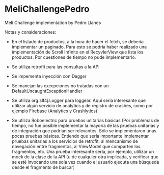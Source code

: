 # MeliChallengePedro
Meli Challenge implementation by Pedro Llanes

Notas y consideraciones:
- En el listado de productos, a la hora de hacer el fetch, se debería implementar un paginado. 
Para esto se podría haber realizado una implementación de Scroll Infinito en el RecyvlerView 
que lista los productos. Por cuestiones de tiempo no pude implementarlo.

- Se utiliza retrofit para las consultas a la API

- Se impementa inyección con Dagger

- Se manejan las excepciones no tratadas con un DefaultUncaughtExceptionHandler

- Se utiliza org.slf4j.Logger para loggear. Aquí sería interesante que utilizar algún servicio de analytics y de
registro de crashes, como por ejemplo Firebase (Analytics y Crashlytics)

- Se utiliza Roboelectric para pruebas unitarias básicas (Por problemas de tiempo, no fue posible implementar la 
mayoría de las pruebas unitarias y de integración que podrían ser relevantes. Sólo se implementaron unas pocas 
pruebas básicas.
Entiendo que sería importante implementar pruebas unitarias a los servicios de retrofit, al mencanismo de navegación
entre fragmentos, al ViewModel que comparten los fragmentos, etc.
Una prueba interesante sería, por ejemplo, utilizar un mock de la clase de la API (u de cualquier otra implicada, y 
verificar que se esté invocando una sola vez cuando el usuario ejecuta una búsqueda desde el fragmento de buscar)
